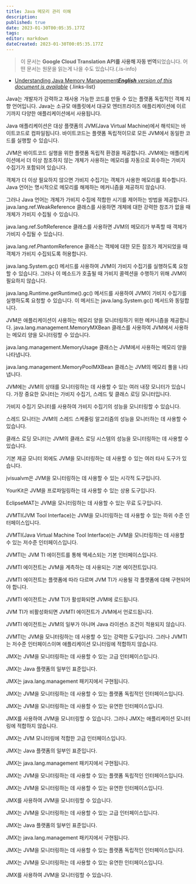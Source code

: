 ```yaml
---
title: Java 메모리 관리 이해
description: 
published: true
date: 2023-01-30T00:05:35.177Z
tags: 
editor: markdown
dateCreated: 2023-01-30T00:05:35.177Z
---
```


> 이 문서는 **Google Cloud Translation API를 사용해 자동 번역**되었습니다.
어떤 문서는 원문을 읽는게 나을 수도 있습니다.{.is-info}
- [Understanding Java Memory Management***English** version of this document is available*](/en/Knowledge-base/Backend/understanding-java-memory-management)
{.links-list}




Java는 개발자가 강력하고 재사용 가능한 코드를 만들 수 있는 플랫폼 독립적인 객체 지향 언어입니다. Java는 소규모 애플릿에서 대규모 엔터프라이즈 애플리케이션에 이르기까지 다양한 애플리케이션에서 사용됩니다.

Java 애플리케이션은 대상 플랫폼의 JVM(Java Virtual Machine)에서 해석되는 바이트코드로 컴파일됩니다. 바이트코드는 플랫폼 독립적이므로 모든 JVM에서 동일한 코드를 실행할 수 있습니다.

JVM은 바이트코드 실행을 위한 플랫폼 독립적 환경을 제공합니다. JVM에는 애플리케이션에서 더 이상 참조하지 않는 개체가 사용하는 메모리를 자동으로 회수하는 가비지 수집기가 포함되어 있습니다.

객체가 더 이상 필요하지 않으면 가비지 수집기는 객체가 사용한 메모리를 회수합니다. Java 언어는 명시적으로 메모리를 해제하는 메커니즘을 제공하지 않습니다.

그러나 Java 언어는 개체가 가비지 수집에 적합한 시기를 제어하는 방법을 제공합니다. java.lang.ref.WeakReference 클래스를 사용하면 개체에 대한 강력한 참조가 없을 때 개체가 가비지 수집될 수 있습니다.

java.lang.ref.SoftReference 클래스를 사용하면 JVM의 메모리가 부족할 때 객체가 가비지 수집될 수 있습니다.

java.lang.ref.PhantomReference 클래스는 객체에 대한 모든 참조가 제거되었을 때 객체가 가비지 수집되도록 허용합니다.

java.lang.System.gc() 메서드를 사용하여 JVM이 가비지 수집기를 실행하도록 요청할 수 있습니다. 그러나 이 메소드가 호출될 때 가비지 콜렉션을 수행하기 위해 JVM이 필요하지 않습니다.

java.lang.Runtime.getRuntime().gc() 메서드를 사용하여 JVM이 가비지 수집기를 실행하도록 요청할 수 있습니다. 이 메서드는 java.lang.System.gc() 메서드와 동일합니다.

JVM은 애플리케이션이 사용하는 메모리 양을 모니터링하기 위한 메커니즘을 제공합니다. java.lang.management.MemoryMXBean 클래스를 사용하여 JVM에서 사용하는 메모리 양을 모니터링할 수 있습니다.

java.lang.management.MemoryUsage 클래스는 JVM에서 사용하는 메모리 양을 나타냅니다.

java.lang.management.MemoryPoolMXBean 클래스는 JVM의 메모리 풀을 나타냅니다.

JVM에는 JVM의 상태를 모니터링하는 데 사용할 수 있는 여러 내장 모니터가 있습니다. 가장 중요한 모니터는 가비지 수집기, 스레드 및 클래스 로딩 모니터입니다.

가비지 수집기 모니터를 사용하여 가비지 수집기의 성능을 모니터링할 수 있습니다.

스레드 모니터는 JVM의 스레드 스케줄링 알고리즘의 성능을 모니터하는 데 사용할 수 있습니다.

클래스 로딩 모니터는 JVM의 클래스 로딩 시스템의 성능을 모니터링하는 데 사용할 수 있습니다.

기본 제공 모니터 외에도 JVM을 모니터링하는 데 사용할 수 있는 여러 타사 도구가 있습니다.

jvisualvm은 JVM을 모니터링하는 데 사용할 수 있는 시각적 도구입니다.

YourKit은 JVM을 프로파일링하는 데 사용할 수 있는 상용 도구입니다.

EclipseMAT는 JVM을 모니터링하는 데 사용할 수 있는 무료 도구입니다.

JVMTI(JVM Tool Interface)는 JVM을 모니터링하는 데 사용할 수 있는 하위 수준 인터페이스입니다.

JVMTI(Java Virtual Machine Tool Interface)는 JVM을 모니터링하는 데 사용할 수 있는 저수준 인터페이스입니다.

JVMTI는 JVM TI 에이전트를 통해 액세스되는 기본 인터페이스입니다.

JVMTI 에이전트는 JVM을 계측하는 데 사용되는 기본 에이전트입니다.

JVMTI 에이전트는 플랫폼에 따라 다르며 JVM TI가 사용될 각 플랫폼에 대해 구현되어야 합니다.

JVMTI 에이전트는 JVM TI가 활성화되면 JVM에 로드됩니다.

JVM TI가 비활성화되면 JVMTI 에이전트가 JVM에서 언로드됩니다.

JVMTI 에이전트는 JVM의 일부가 아니며 Java 라이센스 조건이 적용되지 않습니다.

JVMTI는 JVM을 모니터링하는 데 사용할 수 있는 강력한 도구입니다. 그러나 JVMTI는 저수준 인터페이스이며 애플리케이션 모니터링에 적합하지 않습니다.

JMX는 JVM을 모니터링하는 데 사용할 수 있는 고급 인터페이스입니다.

JMX는 Java 플랫폼의 일부인 표준입니다.

JMX는 java.lang.management 패키지에서 구현됩니다.

JMX는 JVM을 모니터링하는 데 사용할 수 있는 플랫폼 독립적인 인터페이스입니다.

JMX는 JVM을 모니터링하는 데 사용할 수 있는 유연한 인터페이스입니다.

JMX를 사용하여 JVM을 모니터링할 수 있습니다. 그러나 JMX는 애플리케이션 모니터링에 적합하지 않습니다.

JMX는 JVM 모니터링에 적합한 고급 인터페이스입니다.

JMX는 Java 플랫폼의 일부인 표준입니다.

JMX는 java.lang.management 패키지에서 구현됩니다.

JMX는 JVM을 모니터링하는 데 사용할 수 있는 플랫폼 독립적인 인터페이스입니다.

JMX는 JVM을 모니터링하는 데 사용할 수 있는 유연한 인터페이스입니다.

JMX를 사용하여 JVM을 모니터링할 수 있습니다.

JMX는 JVM을 모니터링하는 데 사용할 수 있는 고급 인터페이스입니다.

JMX는 Java 플랫폼의 일부인 표준입니다.

JMX는 java.lang.management 패키지에서 구현됩니다.

JMX는 JVM을 모니터링하는 데 사용할 수 있는 플랫폼 독립적인 인터페이스입니다.

JMX는 JVM을 모니터링하는 데 사용할 수 있는 유연한 인터페이스입니다.

JMX를 사용하여 JVM을 모니터링할 수 있습니다.